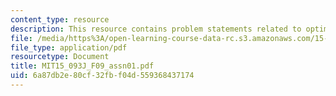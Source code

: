 ```yaml
---
content_type: resource
description: This resource contains problem statements related to optimization methods.
file: /media/https%3A/open-learning-course-data-rc.s3.amazonaws.com/15-093j-optimization-methods-fall-2009/6a87db2e80cf32fbf04d559368437174_MIT15_093J_F09_assn01.pdf
file_type: application/pdf
resourcetype: Document
title: MIT15_093J_F09_assn01.pdf
uid: 6a87db2e-80cf-32fb-f04d-559368437174
---
```

